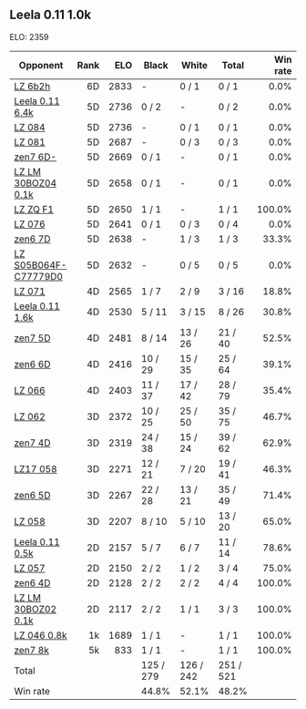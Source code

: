 ## Leela 0.11 1.0k ##

ELO: 2359

Opponent | Rank | ELO | Black | White | Total | Win rate
---------|-----:|----:|-------|-------|-------|-------:
[LZ 6b2h](LZ%206b2h.md) | 6D | 2833 | - | 0 / 1 | 0 / 1 | 0.0%
[Leela 0.11 6.4k](Leela%200.11%206.4k.md) | 5D | 2736 | 0 / 2 | - | 0 / 2 | 0.0%
[LZ 084](LZ%20084.md) | 5D | 2736 | - | 0 / 1 | 0 / 1 | 0.0%
[LZ 081](LZ%20081.md) | 5D | 2687 | - | 0 / 3 | 0 / 3 | 0.0%
[zen7 6D-](zen7%206D-.md) | 5D | 2669 | 0 / 1 | - | 0 / 1 | 0.0%
[LZ LM 30BOZ04 0.1k](LZ%20LM%2030BOZ04%200.1k.md) | 5D | 2658 | 0 / 1 | - | 0 / 1 | 0.0%
[LZ ZQ F1](LZ%20ZQ%20F1.md) | 5D | 2650 | 1 / 1 | - | 1 / 1 | 100.0%
[LZ 076](LZ%20076.md) | 5D | 2641 | 0 / 1 | 0 / 3 | 0 / 4 | 0.0%
[zen6 7D](zen6%207D.md) | 5D | 2638 | - | 1 / 3 | 1 / 3 | 33.3%
[LZ S05B064F-C77779D0](LZ%20S05B064F-C77779D0.md) | 5D | 2632 | - | 0 / 5 | 0 / 5 | 0.0%
[LZ 071](LZ%20071.md) | 4D | 2565 | 1 / 7 | 2 / 9 | 3 / 16 | 18.8%
[Leela 0.11 1.6k](Leela%200.11%201.6k.md) | 4D | 2530 | 5 / 11 | 3 / 15 | 8 / 26 | 30.8%
[zen7 5D](zen7%205D.md) | 4D | 2481 | 8 / 14 | 13 / 26 | 21 / 40 | 52.5%
[zen6 6D](zen6%206D.md) | 4D | 2416 | 10 / 29 | 15 / 35 | 25 / 64 | 39.1%
[LZ 066](LZ%20066.md) | 4D | 2403 | 11 / 37 | 17 / 42 | 28 / 79 | 35.4%
[LZ 062](LZ%20062.md) | 3D | 2372 | 10 / 25 | 25 / 50 | 35 / 75 | 46.7%
[zen7 4D](zen7%204D.md) | 3D | 2319 | 24 / 38 | 15 / 24 | 39 / 62 | 62.9%
[LZ17 058](LZ17%20058.md) | 3D | 2271 | 12 / 21 | 7 / 20 | 19 / 41 | 46.3%
[zen6 5D](zen6%205D.md) | 3D | 2267 | 22 / 28 | 13 / 21 | 35 / 49 | 71.4%
[LZ 058](LZ%20058.md) | 3D | 2207 | 8 / 10 | 5 / 10 | 13 / 20 | 65.0%
[Leela 0.11 0.5k](Leela%200.11%200.5k.md) | 2D | 2157 | 5 / 7 | 6 / 7 | 11 / 14 | 78.6%
[LZ 057](LZ%20057.md) | 2D | 2150 | 2 / 2 | 1 / 2 | 3 / 4 | 75.0%
[zen6 4D](zen6%204D.md) | 2D | 2128 | 2 / 2 | 2 / 2 | 4 / 4 | 100.0%
[LZ LM 30BOZ02 0.1k](LZ%20LM%2030BOZ02%200.1k.md) | 2D | 2117 | 2 / 2 | 1 / 1 | 3 / 3 | 100.0%
[LZ 046 0.8k](LZ%20046%200.8k.md) | 1k | 1689 | 1 / 1 | - | 1 / 1 | 100.0%
[zen7 8k](zen7%208k.md) | 5k | 833 | 1 / 1 | - | 1 / 1 | 100.0%
Total | | | 125 / 279 | 126 / 242 | 251 / 521 | 
Win rate| | | 44.8% | 52.1% | 48.2% | 
